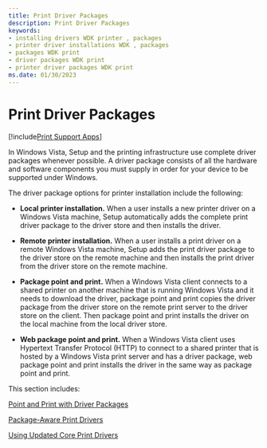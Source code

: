 ```yaml
---
title: Print Driver Packages
description: Print Driver Packages
keywords:
- installing drivers WDK printer , packages
- printer driver installations WDK , packages
- packages WDK print
- driver packages WDK print
- printer driver packages WDK print
ms.date: 01/30/2023
---
```


# Print Driver Packages

[!include[Print Support Apps](../includes/print-support-apps.md)]

In Windows Vista, Setup and the printing infrastructure use complete driver packages whenever possible. A driver package consists of all the hardware and software components you must supply in order for your device to be supported under Windows.

The driver package options for printer installation include the following:

- **Local printer installation.** When a user installs a new printer driver on a Windows Vista machine, Setup automatically adds the complete print driver package to the driver store and then installs the driver.

- **Remote printer installation.** When a user installs a print driver on a remote Windows Vista machine, Setup adds the print driver package to the driver store on the remote machine and then installs the print driver from the driver store on the remote machine.

- **Package point and print.** When a Windows Vista client connects to a shared printer on another machine that is running Windows Vista and it needs to download the driver, package point and print copies the driver package from the driver store on the remote print server to the driver store on the client. Then package point and print installs the driver on the local machine from the local driver store.

- **Web package point and print.** When a Windows Vista client uses Hypertext Transfer Protocol (HTTP) to connect to a shared printer that is hosted by a Windows Vista print server and has a driver package, web package point and print installs the driver in the same way as package point and print.

This section includes:

[Point and Print with Driver Packages](point-and-print-with-driver-packages.md)

[Package-Aware Print Drivers](package-aware-print-drivers.md)

[Using Updated Core Print Drivers](using-updated-core-print-drivers.md)
